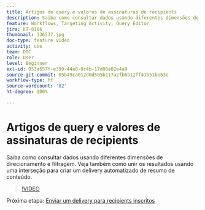 ```yaml
---
title: Artigos de query e valores de assinaturas de recipients
description: Saiba como consultar dados usando diferentes dimensões de direcionamento e filtragem. Veja também como unir os resultados usando uma interseção para criar um delivery automatizado de resumo de conteúdo.
feature: Workflows, Targeting Activity, Query Editor
jira: KT-8166
thumbnail: 336537.jpg
doc-type: feature video
activity: use
team: DOC
role: User
level: Beginner
exl-id: 053a657f-e399-44a8-8c4b-17d08e82e4a9
source-git-commit: 05b49ca012d0d505b117a2fb6b12ff41b51be63e
workflow-type: ht
source-wordcount: '82'
ht-degree: 100%

---
```


# Artigos de query e valores de assinaturas de recipients

Saiba como consultar dados usando diferentes dimensões de direcionamento e filtragem. Veja também como unir os resultados usando uma interseção para criar um delivery automatizado de resumo de conteúdo.

>[!VIDEO](https://video.tv.adobe.com/v/336537?quality=12&learn=on)

Próxima etapa: [Enviar um delivery para recipients inscritos](/help/tutorial-use-soap-apis/send-delivery-to-subscribed-recipients.md)
